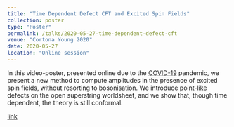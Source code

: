 ```yaml
---
title: "Time Dependent Defect CFT and Excited Spin Fields"
collection: poster
type: "Poster"
permalink: /talks/2020-05-27-time-dependent-defect-cft
venue: "Cortona Young 2020"
date: 2020-05-27
location: "Online session"
---
```


In this video-poster, presented online due to the [COVID-19](https://en.wikipedia.org/wiki/COVID-19_pandemic) pandemic, we present a new method to compute amplitudes in the presence of excited spin fields, without resorting to bosonisation. We introduce point-like defects on the open superstring worldsheet, and we show that, though time dependent, the theory is still conformal.

[link](https://www.youtube.com/watch?v=4CdhlhuHLGA&list=PL1CFLtxeIrQrYaTug-9BEgeY27e17MWTL&index=12&t=0s)
